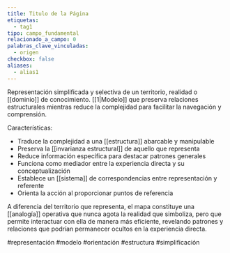 ```yaml
---
title: Titulo de la Página
etiquetas:
  - tag1
tipo: campo_fundamental
relacionado_a_campo: 0
palabras_clave_vinculadas:
  - origen
checkbox: false
aliases:
  - alias1
---
```


Representación simplificada y selectiva de un territorio, realidad o [[dominio]] de conocimiento. [[1|Modelo]] que preserva relaciones estructurales mientras reduce la complejidad para facilitar la navegación y comprensión.

Características:
- Traduce la complejidad a una [[estructura]] abarcable y manipulable
- Preserva la [[invarianza estructural]] de aquello que representa
- Reduce información específica para destacar patrones generales
- Funciona como mediador entre la experiencia directa y su conceptualización
- Establece un [[sistema]] de correspondencias entre representación y referente
- Orienta la acción al proporcionar puntos de referencia

A diferencia del territorio que representa, el mapa constituye una [[analogía]] operativa que nunca agota la realidad que simboliza, pero que permite interactuar con ella de manera más eficiente, revelando patrones y relaciones que podrían permanecer ocultos en la experiencia directa.

#representación #modelo #orientación #estructura #simplificación

